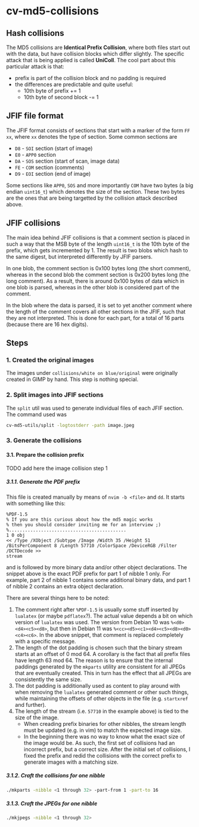 # cv-md5-collisions

## Hash collisions

The MD5 collisions are **Identical Prefix Collision**, where both files start out with the data, but have collision
blocks which differ slightly. The specific attack that is being applied is called **UniColl**. The cool part about this
particular attack is that:
* prefix is part of the collision block and no padding is required
* the differences are predictable and quite useful:
    * 10th byte of prefix += 1
    * 10th byte of second block -= 1

## JFIF file format

The JFIF format consists of sections that start with a marker of the form `FF xx`, where `xx` denotes the type of
section. Some common sections are

* `D8` - `SOI` section (start of image)
* `E0` - `APP0` section
* `DA` - `SOS` section (start of scan, image data)
* `FE` - `COM` section (comments)
* `D9` - `EOI` section (end of image)

Some sections like `APP0`, `SOS` and more importantly `COM` have two bytes (a big endian `uint16_t`) which denotes the
size of the section. These two bytes are the ones that are being targetted by the collision attack described above.

## JFIF collisions

The main idea behind JFIF collisions is that a comment section is placed in such a way that the MSB byte of the length
`uint16_t` is the 10th byte of the prefix, which gets incremented by 1. The result is two blobs which hash to the same
digest, but interpreted differently by JFIF parsers.

In one blob, the comment section is 0x100 bytes long (the short comment), whereas in the second blob the comment section
is 0x200 bytes long (the long comment). As a result, there is around 0x100 bytes of data which in one blob is parsed,
whereas in the other blob is considered part of the comment.

In the blob where the data is parsed, it is set to yet another comment where the length of the comment covers all other
sections in the JFIF, such that they are not interpreted. This is done for each part, for a total of 16 parts (because
there are 16 hex digits).

## Steps

### 1. Created the original images

The images under `collisions/white on blue/original` were originally created in GIMP by hand. This step is nothing
special.

### 2. Split images into JFIF sections

The `split` util was used to generate individual files of each JFIF section. The command used was

```sh
cv-md5-utils/split -logtostderr -path image.jpeg
```

### 3. Generate the collisions

#### 3.1. Prepare the collision prefix

TODO add here the image collision step 1

##### 3.1.1. Generate the PDF prefix

This file is created manually by means of `nvim -b <file>` and `dd`. It starts with something like this:

```pdf
%PDF-1.5
% If you are this curious about how the md5 magic works
% then you should consider inviting me for an interview ;)
%............................................
1 0 obj
<< /Type /XObject /Subtype /Image /Width 35 /Height 51 /BitsPerComponent 8 /Length 57710 /ColorSpace /DeviceRGB /Filter /DCTDecode >>
stream
```

and is followed by more binary data and/or other object declarations. The snippet above is the exact PDF prefix for part
1 of nibble 1 only. For example, part 2 of nibble 1 contains some additional binary data, and part 1 of nibble 2
contains an extra object declaration.

There are several things here to be noted:

1. The comment right after `%PDF-1.5` is usually some stuff inserted by `lualatex` (or maybe `pdflatex`?). The actual
   value depends a bit on which version of `lualatex` was used. The version from Debian 10 was `%<d0><d4><c5><d8>`, but
   then in Debian 11 was `%<cc><d5><c1><d4><c5><d8><d0><c4><c6>`. In the above snippet, that comment is replaced
   completely with a specific message.
2. The length of the dot padding is chosen such that the binary stream starts at an offset of 0 mod 64. A corollary is
   the fact that all prefix files have length 63 mod 64. The reason is to ensure that the internal paddings generated by
   the `mkparts` utility are consistent for all JPEGs that are eventually created. This in turn has the effect that all
   JPEGs are consistently the same size.
3. The dot padding is additionally used as content to play around with when removing the `lualatex` generated comment or
   other such things, while maintaining the offsets of other objects in the file (e.g. `startxref` and further).
4. The length of the stream (i.e. `57710` in the example above) is tied to the size of the image.
    * When creading prefix binaries for other nibbles, the stream length must be updated (e.g. in vim) to match the
      expected image size.
    * In the beginning there was no way to know what the exact size of the image would be. As such, the first set of
      collisions had an incorrect prefix, but a correct size. After the initial set of collisions, I fixed the prefix
      and redid the collisions with the correct prefix to generate images with a matching size.

##### 3.1.2. Craft the collisions for one nibble

```sh
./mkparts -nibble <1 through 32> -part-from 1 -part-to 16
```

##### 3.1.3. Craft the JPEGs for one nibble

```sh
./mkjpegs -nibble <1 through 32>
```

